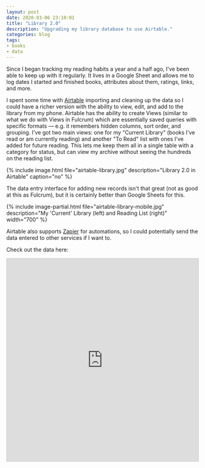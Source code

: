 ```yaml
---
layout: post
date: 2020-03-06 23:10:01
title: "Library 2.0"
description: "Upgrading my library database to use Airtable."
categories: blog
tags:
- books
- data
---
```


Since I began tracking my reading habits a year and a half ago, I've been able to keep up with it regularly. It lives in a Google Sheet and allows me to log dates I started and finished books, attributes about them, ratings, links, and more.

I spent some time with [Airtable](https://airtable.com/ "Airtable") importing and cleaning up the data so I could have a richer version with the ability to view, edit, and add to the library from my phone. Airtable has the ability to create Views (similar to what we do with Views in Fulcrum) which are essentially saved queries with specific formats — e.g. it remembers hidden columns, sort order, and grouping. I've got two main views: one for my "Current Library" (books I've read or am currently reading) and another "To Read" list with ones I've added for future reading. This lets me keep them all in a single table with a category for status, but can view my archive without seeing the hundreds on the reading list.

{% include image.html file="airtable-library.jpg" description="Library 2.0 in Airtable" caption="no" %}

The data entry interface for adding new records isn't that great (not as good at this as Fulcrum), but it is certainly better than Google Sheets for this.

{% include image-partial.html file="airtable-library-mobile.jpg" description="My 'Current' Library (left) and Reading List (right)" width="700" %}

Airtable also supports [Zapier](https://zapier.com/ "Zapier") for automations, so I could potentially send the data entered to other services if I want to.

Check out the data here:

<iframe class="airtable-embed" src="https://airtable.com/embed/shr2tdcl5t8DLFtg4?backgroundColor=teal&layout=card&viewControls=on" frameborder="0" onmousewheel="" width="100%" height="533" style="background: transparent; border: 1px solid #ccc;"></iframe>
